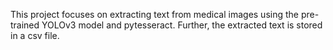This project focuses on extracting text from medical images using the pre-trained YOLOv3 model and pytesseract. Further, the extracted text is stored in a csv file.
